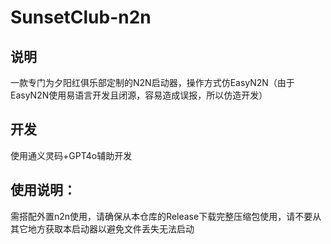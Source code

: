 # SunsetClub-n2n
## 说明
一款专门为夕阳红俱乐部定制的N2N启动器，操作方式仿EasyN2N（由于EasyN2N使用易语言开发且闭源，容易造成误报，所以仿造开发）
## 开发
使用通义灵码+GPT4o辅助开发
## 使用说明：
需搭配外置n2n使用，请确保从本仓库的Release下载完整压缩包使用，请不要从其它地方获取本启动器以避免文件丢失无法启动
